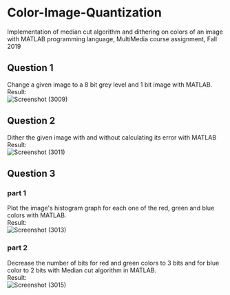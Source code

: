 # Color-Image-Quantization
Implementation of median cut algorithm and dithering on colors of an image with MATLAB programming language, MultiMedia course assignment, Fall 2019 <br/>
## Question 1
Change a given image to a 8 bit grey level and 1 bit image with MATLAB. <br/>
Result: <br/>
![Screenshot (3009)](https://user-images.githubusercontent.com/38253772/149283751-23d6a8e4-b698-4ad3-93ed-56d04c9baa34.png)
## Question 2
Dither the given image with and without calculating its error with MATLAB<br/>
Result: <br/>
![Screenshot (3011)](https://user-images.githubusercontent.com/38253772/149284668-56c9f360-4e11-465c-bc53-d40a3c726d2c.png)
## Question 3
### part 1
Plot the image's histogram graph for each one of the red, green and blue colors with MATLAB.<br/>
Result:<br/>
![Screenshot (3013)](https://user-images.githubusercontent.com/38253772/149294285-dbe757fe-def7-4ae6-b950-a21dd0defca0.png)
### part 2
Decrease the number of bits for red and green colors to 3 bits and for blue color to 2 bits with Median cut algorithm in MATLAB.<br/>
Result:<br/>
![Screenshot (3015)](https://user-images.githubusercontent.com/38253772/149294242-50fc3b25-e3d8-4446-9444-1e678a240238.png)

